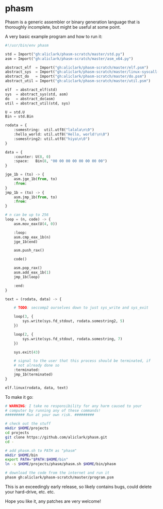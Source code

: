 # phasm
Phasm is a generic assembler or binary generation language that is
thoroughly incomplete, but might be useful at some point.

A very basic example program and how to run it:

```python
#!/usr/bin/env phasm

std = Import("gh:aliclark/phasm-scratch/master/std.py")
asm = Import("gh:aliclark/phasm-scratch/master/asm_x64.py")

abstract_elf  = Import("gh:aliclark/phasm-scratch/master/elf.psm")
abstract_sys  = Import("gh:aliclark/phasm-scratch/master/linux-syscall-x64.psm")
abstract_do   = Import("gh:aliclark/phasm-scratch/master/do.psm")
abstract_util = Import("gh:aliclark/phasm-scratch/master/util.psm")

elf  = abstract_elf(std)
sys  = abstract_sys(std, asm)
do   = abstract_do(asm)
util = abstract_util(std, sys)

U = std.U
Bin = std.Bin

rodata = {
    :somestring:  util.utf8("lalala\n\0")
    :hello_world: util.utf8("Hello, world!\n\0")
    :somestring2: util.utf8("hiya\n\0")
}

data = {
    :counter: U(8, 0)
    :space:   Bin(8, "00 00 00 00 00 00 00 00")
}

jge_1b = (to) -> {
    asm.jge_1b(from, to)
    :from:
}
jmp_1b = (to) -> {
    asm.jmp_1b(from, to)
    :from:
}

# n can be up to 256
loop = (n, code) -> {
    asm.mov_eax(U(4, 0))

    :loop:
    asm.cmp_eax_1b(n)
    jge_1b(end)

    asm.push_rax()

    code()

    asm.pop_rax()
    asm.add_eax_1b(1)
    jmp_1b(loop)

    :end:
}

text = (rodata, data) -> {

    # TODO: seccomp2 ourselves down to just sys_write and sys_exit

    loop(3, {
        sys.write(sys.fd_stdout, rodata.somestring2, 5)
    })

    loop(2, {
        sys.write(sys.fd_stdout, rodata.somestring, 7)
    })

    sys.exit(43)

    # signal to the user that this process should be terminated, if
    # not already done so
    :terminated:
    jmp_1b(terminated)
}

elf.linux(rodata, data, text)
```

To make it go:

```sh
# WARNING: I take no responsibility for any harm caused to your
# computer by running any of these commands!
######### Run at your own risk. #########

# check out the stuff
mkdir $HOME/projects
cd projects
git clone https://github.com/aliclark/phasm.git
cd -

# add phasm.sh to PATH as "phasm"
mkdir $HOME/bin
export PATH="$PATH:$HOME/bin"
ln -s $HOME/projects/phasm/phasm.sh $HOME/bin/phasm

# download the code from the internet and run it
phasm gh:aliclark/phasm-scratch/master/program.psm
```

This is an exceedingly early release, so likely contains bugs, could
delete your hard-drive, etc. etc.

Hope you like it, any patches are very welcome!
